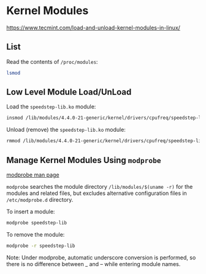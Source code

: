 # Kernel Modules

https://www.tecmint.com/load-and-unload-kernel-modules-in-linux/

## List

Read the contents of `/proc/modules`:

```sh
lsmod
```

## Low Level Module Load/UnLoad

Load the `speedstep-lib.ko` module:

```sh
insmod /lib/modules/4.4.0-21-generic/kernel/drivers/cpufreq/speedstep-lib.ko
```

Unload (remove) the `speedstep-lib.ko` module:

```sh
rmmod /lib/modules/4.4.0-21-generic/kernel/drivers/cpufreq/speedstep-lib.ko
```

## Manage Kernel Modules Using `modprobe`

[modprobe man page](https://www.man7.org/linux/man-pages/man8/modprobe.8.html)

`modprobe` searches the module directory `/lib/modules/$(uname -r)` for the
modules and related files, but excludes alternative configuration files in
`/etc/modprobe.d` directory.

To insert a module:
```sh
modprobe speedstep-lib

```

To remove the module:
```sh
modprobe -r speedstep-lib
```

Note: Under modprobe, automatic underscore conversion is performed, so there is
no difference between _ and – while entering module names.
